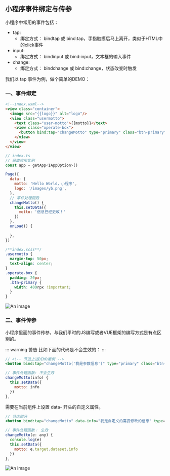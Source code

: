 ## 小程序事件绑定与传参

小程序中常用的事件包括：
+ tap:
    + 绑定方式： bindtap 或 bind:tap，手指触摸后马上离开，类似于HTML中的click事件
+ input: 
    + 绑定方式： bindinput 或 bind:input，文本框的输入事件
+ change:  
    + 绑定方式： bindchange 或 bind:change，状态改变时触发

我们以 tap 事件为例，做个简单的DEMO：
### 一、事件绑定
```html
<!--index.wxml-->
<view class="container">
  <image src="{{logo}}" alt="logo"/>
  <view class="usermotto">
    <text class="user-motto">{{motto}}</text>
    <view class="operate-box">
      <button bind:tap="changeMotto" type="primary" class="btn-primary">changeMotto信息</button>
    </view>
  </view>
</view>
```

```js
// index.ts
// 获取应用实例
const app = getApp<IAppOption>()

Page({
  data: {
    motto: 'Hello World，小程序',
    logo: '/images/yb.png',
  },
  // 事件处理函数
  changeMotto() {
    this.setData({
      motto: '信息已经更改！'
    })
  },
  onLoad() {
   
  },
})
```

```scss
/**index.scss**/
.usermotto {
  margin-top: 50px;
  text-align: center;
}
.operate-box {
  padding: 20px;
  .btn-primary {
    width: 400rpx !important;
  }
}
```
![An image](~@/mp/mp_event.png)


### 二、事件传参
小程序里面的事件传参，与我们平时的JS编写或者VUE框架的编写方式是有点区别的。

::: warning 警告
比如下面的代码是不会生效的：
:::

```jsx
// <!-- 节选上述DEMO案例 -->
<button bind:tap="changeMotto('我是参数信息')" type="primary" class="btn-primary">changeMotto信息</button>

// 事件处理函数: 不会生效
changeMotto(info) {
  this.setData({
    motto: info
  })
},
```

需要在当前组件上设置 data- 开头的自定义属性。
```jsx
// 节选部分
<button bind:tap="changeMotto" data-info="我是自定义的需要修改的信息" type="primary" class="btn-primary">changeMotto信息</button>

// 事件处理函数： 生效
changeMotto(e: any) {
  console.log(e)
  this.setData({
    motto: e.target.dataset.info
  })
},
```

![An image](~@/mp/mp_event2.png)




